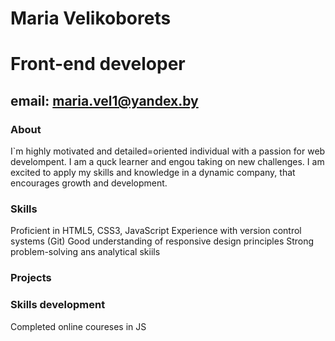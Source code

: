 # Maria Velikoborets
# Front-end developer
## email: maria.vel1@yandex.by
### About 
I`m highly motivated and detailed=oriented individual with a passion for web develompent. I am a quck learner and engou taking on new challenges. I am excited to apply my skills and knowledge in a dynamic company, that encourages growth and development.
### Skills
Proficient in HTML5, CSS3, JavaScript
Experience with version control systems (Git)
Good understanding of responsive design principles
Strong problem-solving ans analytical skiils
### Projects 
### Skills development
Completed online coureses in JS

